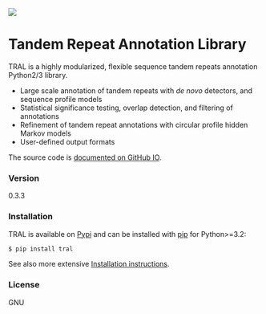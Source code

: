 [<img src="https://img.shields.io/pypi/v/tral.svg?branch=master">](https://pypi.python.org/pypi/tral)

# Tandem Repeat Annotation Library

TRAL is a highly modularized, flexible sequence tandem repeats annotation Python2/3 library.

  - Large scale annotation of tandem repeats with *de novo* detectors, and sequence profile models
  - Statistical significance testing, overlap detection, and filtering of annotations
  - Refinement of tandem repeat annotations with circular profile hidden Markov models
  - User-defined output formats

The source code is [documented on GitHub IO].

### Version
0.3.3


### Installation

TRAL is available on [Pypi] and can be installed with [pip] for Python>=3.2:

```sh
$ pip install tral
```

See also more extensive [Installation instructions].


### License

GNU

[documented on GitHub IO]:http://elkeschaper.github.io/tral/
[Installation instructions]:http://elkeschaper.github.io/tral/install.html#install
[Pypi]:https://pypi.python.org/pypi
[pip]:https://pip.pypa.io/en/latest/

